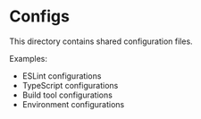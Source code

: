 # Configs

This directory contains shared configuration files.

Examples:
- ESLint configurations
- TypeScript configurations
- Build tool configurations
- Environment configurations
